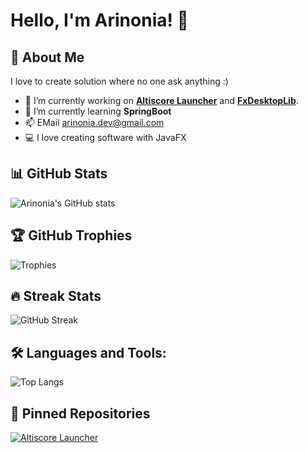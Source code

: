 # Hello, I'm Arinonia! 👋

## 🚀 About Me

I love to create solution where no one ask anything :)

- 🔭 I’m currently working on [**Altiscore Launcher**](https://github.com/Arinonia/altiscore-launcher) and [**FxDesktopLib**](https://github.com/Arinonia/fx-desktop-lib).
- 🌱 I’m currently learning **SpringBoot**
- 📫 EMail arinonia.dev@gmail.com
- 💻 I love creating software with JavaFX


## 📊 GitHub Stats

![Arinonia's GitHub stats](https://github-readme-stats.vercel.app/api?username=Arinonia&show_icons=true&theme=radical)

## 🏆 GitHub Trophies

![Trophies](https://github-profile-trophy.vercel.app/?username=Arinonia&theme=nord&no-frame=true)

## 🔥 Streak Stats

![GitHub Streak](https://github-readme-streak-stats.herokuapp.com/?user=Arinonia&theme=dark)

## 🛠️ Languages and Tools:

![Top Langs](https://github-readme-stats.vercel.app/api/top-langs/?username=Arinonia&layout=compact&theme=tokyonight)

## 📌 Pinned Repositories

[![Altiscore Launcher](https://github-readme-stats.vercel.app/api/pin/?username=Arinonia&repo=altiscore-launcher&theme=vision-friendly-dark)](https://github.com/Arinonia/altiscore-launcher)




